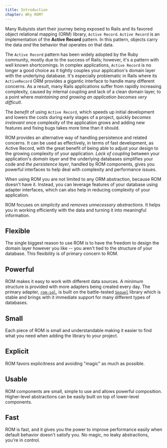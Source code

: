 ```yaml
---
title: Introduction
chapter: Why ROM?
---
```


Many Rubyists start their journey being exposed to Rails and its favored object
relational mapping (ORM) library, `Active Record`. `Active Record` is an
implementation of the **Active Record** pattern. In this pattern, objects carry
the data *and* the behavior that operates on that data.

The `Active Record` pattern has been widely adopted by the Ruby community,
mostly due to the success of Rails; however, it's a pattern with well known
shortcomings. In complex applications, `Active Record` is no longer a good
choice as it tightly couples your application's domain layer with the underlying
database. It's especially problematic in Rails where its `ActiveRecord` ORM
provides a gigantic interface to handle many different concerns. As a result,
many Rails applications suffer from rapidly increasing complexity, caused by
internal coupling and lack of a clean domain layer, to a point where
*maintaining and growing an application becomes very difficult*.

The *benefit* of using `Active Record`, which speeds up initial development and
lowers the costs during early stages of a project, quickly *becomes irrelevant*
once complexity of the application grows and adding new features and fixing bugs
takes more time than it should.

ROM provides an alternative way of handling persistence and related concerns. It
can be used as effectively, in terms of fast development, as Active Record, with
the great benefit of being able to adjust your design to the growing complexity
of your application. *Lack of coupling* between your application's *domain
layer* and the underlying databases simplifies your code and *the persistence
layer*, handled by ROM components, gives you powerful interfaces to help deal
with complexity and performance issues.

When using ROM you are not limited to any ORM abstraction, because ROM doesn't
have it. Instead, you can leverage features of your database using adapter
interfaces, which can also help in reducing complexity of your application.

ROM focuses on *simplicity* and *removes unnecessary abstractions*. It helps you
in working efficiently with the data and turning it into meaningful information.

## Flexible

The single biggest reason to use ROM is to have the freedom to design the domain
layer however you like -- you aren't tied to the structure of your database.
This flexibility is of primary concern to ROM.

## Powerful

ROM makes it easy to work with different data sources. A minimum structure is
provided with more adapters being created every day. The primary adapter,
[`rom-sql`](https://github.com/rom-rb/rom-sql), is built on the battle-tested
[`Sequel`](https://github.com/jeremyevans/sequel) library which is stable and
brings with it immediate support for many different types of databases.

## Small

Each piece of ROM is small and understandable making it easier to find what you
need when adding the library to your project.

## Explicit

ROM favors explicitness and avoiding "magic" as much as possible.

## Usable

ROM components are small, simple to use and allows powerful composition.
Higher-level abstractions can be easily built on top of lower-level components.

## Fast

ROM is fast, and it gives you the power to improve performance easily when
default behavior doesn't satisfy you. No magic, no leaky abstractions, you're in
control.
